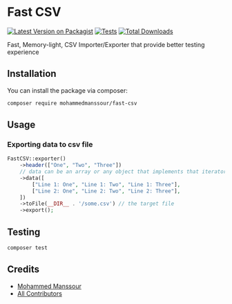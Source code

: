 # Fast CSV

[![Latest Version on Packagist](https://img.shields.io/packagist/v/mohammedmanssour/fast-csv.svg?style=flat-square)](https://packagist.org/packages/mohammedmanssour/fast-csv)
[![Tests](https://img.shields.io/github/actions/workflow/status/mohammedmanssour/fast-csv/run-tests.yml?branch=main&label=tests&style=flat-square)](https://github.com/mohammedmanssour/fast-csv/actions/workflows/run-tests.yml)
[![Total Downloads](https://img.shields.io/packagist/dt/mohammedmanssour/fast-csv.svg?style=flat-square)](https://packagist.org/packages/mohammedmanssour/fast-csv)

Fast, Memory-light, CSV Importer/Exporter that provide better testing experience

## Installation

You can install the package via composer:

```bash
composer require mohammedmanssour/fast-csv
```

## Usage

### Exporting data to csv file

```php
FastCSV::exporter()
    ->header(["One", "Two", "Three"])
    // data can be an array or any object that implements that iterator pattern
    ->data([
        ["Line 1: One", "Line 1: Two", "Line 1: Three"],
        ["Line 2: One", "Line 2: Two", "Line 2: Three"],
    ])
    ->toFile(__DIR__ . '/some.csv') // the target file
    ->export();
```

## Testing

```bash
composer test
```

## Credits

-   [Mohammed Manssour](https://github.com/mohammedmanssour)
-   [All Contributors](../../contributors)
